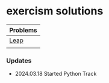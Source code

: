 # exercism solutions

| Problems                                                     |
| ------------------------------------------------------------ |
| [Leap](https://github.com/israfilgasim/exercism/tree/main/leap) |
|                                                              |

### Updates

*  2024.03.18 Started Python Track
